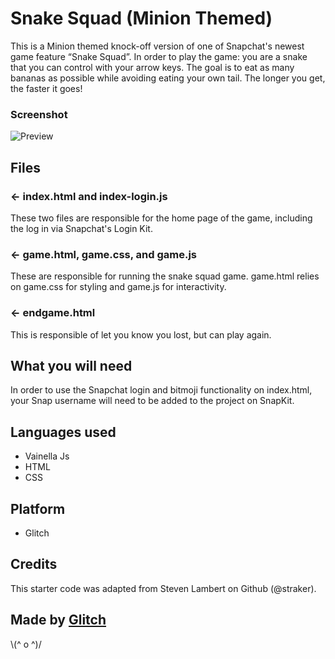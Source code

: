 # Snake Squad (Minion Themed)

This is a Minion themed knock-off version of one of Snapchat's newest game feature “Snake Squad”.
In order to play the game: you are a snake that you can control with your arrow keys.
The goal is to eat as many bananas as possible while avoiding eating your own tail.
The longer you get, the faster it goes!

### Screenshot

![Preview](https://imagizer.imageshack.com/img923/6536/FwnwPw.png)

## Files

### ← index.html and index-login.js

These two files are responsible for the home page of the game, including the log in via Snapchat's Login Kit.

### ← game.html, game.css, and game.js

These are responsible for running the snake squad game. game.html relies on game.css for styling and game.js for interactivity.

### ← endgame.html

This is responsible of let you know you lost, but can play again.

## What you will need

In order to use the Snapchat login and bitmoji functionality on index.html, your Snap username will need to be added
to the project on SnapKit.

## Languages used

- Vainella Js
- HTML
- CSS

## Platform

- Glitch

## Credits

This starter code was adapted from Steven Lambert on Github (@straker).

## Made by [Glitch](https://glitch.com/)

\\(^ o ^)/
